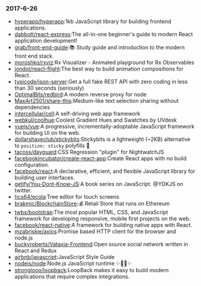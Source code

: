 ### 2017-6-26 
* [hyperapp/hyperapp](https://github.com//hyperapp/hyperapp):1kb JavaScript library for building frontend applications. 
* [dabbott/react-express](https://github.com//dabbott/react-express):The all-in-one beginner's guide to modern React application development! 
* [grab/front-end-guide](https://github.com//grab/front-end-guide):📚 Study guide and introduction to the modern front end stack. 
* [moroshko/rxviz](https://github.com//moroshko/rxviz):Rx Visualizer - Animated playground for Rx Observables 
* [jondot/react-flight](https://github.com//jondot/react-flight):The best way to build animation compositions for React. 
* [typicode/json-server](https://github.com//typicode/json-server):Get a full fake REST API with zero coding in less than 30 seconds (seriously) 
* [OptimalBits/redbird](https://github.com//OptimalBits/redbird):A modern reverse proxy for node 
* [MaxArt2501/share-this](https://github.com//MaxArt2501/share-this):Medium-like text selection sharing without dependencies 
* [intercellular/cell](https://github.com//intercellular/cell):A self-driving web app framework 
* [webkul/coolhue](https://github.com//webkul/coolhue):Coolest Gradient Hues and Swatches by UVdesk 
* [vuejs/vue](https://github.com//vuejs/vue):A progressive, incrementally-adoptable JavaScript framework for building UI on the web. 
* [dollarshaveclub/stickybits](https://github.com//dollarshaveclub/stickybits):Stickybits is a lightweight (~2KB) alternative to `position: sticky` polyfills 🍬 
* [tacoss/dayguard](https://github.com//tacoss/dayguard):CSS Regression "plugin" for NightwatchJS 
* [facebookincubator/create-react-app](https://github.com//facebookincubator/create-react-app):Create React apps with no build configuration. 
* [facebook/react](https://github.com//facebook/react):A declarative, efficient, and flexible JavaScript library for building user interfaces. 
* [getify/You-Dont-Know-JS](https://github.com//getify/You-Dont-Know-JS):A book series on JavaScript. @YDKJS on twitter. 
* [hcs64/ecola](https://github.com//hcs64/ecola):Tree editor for touch screens 
* [brakmic/BlockchainStore](https://github.com//brakmic/BlockchainStore):💰 Retail Store that runs on Ethereum 
* [twbs/bootstrap](https://github.com//twbs/bootstrap):The most popular HTML, CSS, and JavaScript framework for developing responsive, mobile first projects on the web. 
* [facebook/react-native](https://github.com//facebook/react-native):A framework for building native apps with React. 
* [mzabriskie/axios](https://github.com//mzabriskie/axios):Promise based HTTP client for the browser and node.js 
* [buckyroberts/Vataxia-Frontend](https://github.com//buckyroberts/Vataxia-Frontend):Open source social network written in React and Redux 
* [airbnb/javascript](https://github.com//airbnb/javascript):JavaScript Style Guide 
* [nodejs/node](https://github.com//nodejs/node):Node.js JavaScript runtime ✨🐢🚀✨ 
* [strongloop/loopback](https://github.com//strongloop/loopback):LoopBack makes it easy to build modern applications that require complex integrations. 
